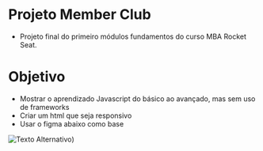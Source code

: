 
# Projeto Member Club

- Projeto final do primeiro módulos fundamentos do curso MBA Rocket Seat.


# Objetivo

- Mostrar o aprendizado Javascript do básico ao avançado, mas sem uso de frameworks
- Criar um html que seja responsivo
- Usar o figma abaixo como base

![Texto Alternativo](https://github.com/nathanafacion/MBA/blob/main/M%C3%B3dulo%201/Projeto%20Final/memberclub.png))

